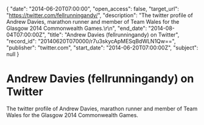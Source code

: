 {
  "date": "2014-06-20T07:00:00", 
  "open_access": false, 
  "target_url": "https://twitter.com/fellrunningandy/", 
  "description": "The twitter profile of Andrew Davies, marathon runner and member of Team Wales for the Glasgow 2014 Commonwealth Games.\r\n", 
  "end_date": "2014-08-04T07:00:00Z", 
  "title": "Andrew Davies (fellrunningandy) on Twitter", 
  "record_id": "20140620T070000/r7u3skycApMESqBdWLN1Qw==", 
  "publisher": "twitter.com", 
  "start_date": "2014-06-20T07:00:00Z", 
  "subject": null
}

# Andrew Davies (fellrunningandy) on Twitter

The twitter profile of Andrew Davies, marathon runner and member of Team Wales for the Glasgow 2014 Commonwealth Games.
